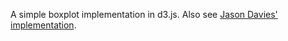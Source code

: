A simple boxplot implementation in d3.js. Also see [Jason Davies' implementation](http://bl.ocks.org/mbostock/4061502).
